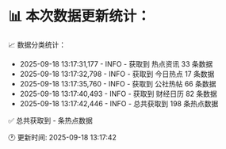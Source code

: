 📊 本次数据更新统计：
==========================

📈 数据分类统计：
- 2025-09-18 13:17:31,177 - INFO - 获取到 热点资讯 33 条数据
- 2025-09-18 13:17:32,798 - INFO - 获取到 今日热点 17 条数据
- 2025-09-18 13:17:35,760 - INFO - 获取到 公社热帖 66 条数据
- 2025-09-18 13:17:40,493 - INFO - 获取到 财经日历 82 条数据
- 2025-09-18 13:17:42,446 - INFO - 总共获取到 198 条热点数据

✅ 总共获取到 - 条热点数据

🕐 更新时间: 2025-09-18 13:17:42
